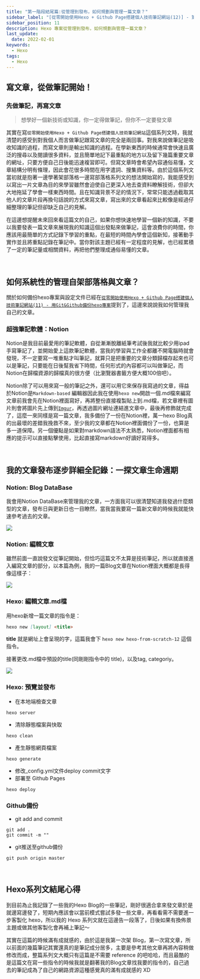 ```yaml
---
title: "第一階段結尾篇:從管理到發布，如何規劃與管理一篇文章？"
sidebar_label: "[從零開始使用Hexo + Github Page搭建個人技術筆記網站(12)] - 第一階段結尾篇:從管理到發布，如何規劃與管理一篇文章？"
sidebar_position: 11
description: Hexo 專案從管理到發布，如何規劃與管理一篇文章？
last_update:
  date: 2022-02-01
keywords:
  - Hexo
tags:
  - Hexo
---
```


## **寫文章，從做筆記開始！**

### **先做筆記，再寫文章**
> 想學好一個新技術或知識，你一定得做筆記，但你不一定要發文章

<!-- more -->

其實在寫`從零開始使用Hexo + Github Page搭建個人技術筆記網站`這個系列文時，我就清楚的感受到對我個人而言做筆記跟寫文章的完全是兩回事。對我來說做筆記是吸收知識的過程，而寫文章則是輸出知識的過程。在學新東西的時候通常會快速且廣泛的搜尋以及閱讀很多資料，並且簡單地記下最重點的地方以及留下幾篇重要文章的網址，只要方便自己日後能迅速複習即可。但寫文章時會希望內容通俗易懂，文章結構分明有條理，因此會花很多時間在用字遣詞、搜集資料等。由於這個系列文當初就是抱著一邊學著架部落格一邊寫部落格系列文的想法開始寫的，我能感受到以寫出一片文章為目的來學習雖然會迫使自己更深入地去查資料瞭解技術，但卻大大地拖延了學會一樣東西時間。且在知識背景不足的情況下，常常只能透過截取其他人的文章片段再換句話說的方式來寫文章，寫出來的文章看起來比較像是經過仔細整理的筆記但卻缺乏自己的見解。

在這邊想提醒未來回來看這篇文的自己，如果你想快速地學習一個新的知識，不要以我要發表一篇文章來展現我的知識這個出發點來做筆記，這會浪費你的時間，你應該用最簡單的方式記錄下學習的重點，在最短的時間內學會這個新知，接著動手實作並且將重點記錄在筆記中。當你對該主題已經有一定程度的見解，也已經累積了一定的筆記量或相關資料，再把他們整理成通俗易懂的文章。


<br/>



## **如何系統性的管理自架部落格與文章？**

關於如何備份hexo專案與設定文件已經在[`從零開始使用Hexo + Github Page搭建個人技術筆記網站(11) - 用Git&Github備份hexo專案`](https://bosh-kuo.github.io/Bosh-Hexo-Blog/hexo-from-scratch-11/)提到了，這邊來說說我如何管理我自己的文章。

### **超強筆記軟體：Notion**

Notion是我目前最愛用的筆記軟體，自從漸漸脫離紙筆考試後我就比較少用ipad手寫筆記了，並開始愛上這款筆記軟體，當我的學習與工作全都離不開電腦時就會發現，不一定要寫一堆重點才叫筆記，就算只是把重要的文章分類歸檔存起來也可以是筆記，只要能在日後幫我省下時間，任何形式的內容都可以叫做筆記，而Notion在歸檔資源的歸檔真的很方便（比瀏覽器書籤方便大概100倍吧）。

Notion除了可以用來寫一般的筆記之外，還可以用它來保存我寫過的文章，得益於Notion是`Markdown-based` 編輯器因此我在使用`hexo new`開啟一個.md檔來編寫文章前我會先在Notion裡面寫好，再將整份直接複製貼上到.md檔，若文章裡有圖片則會將圖片先上傳到[`Imgur`](https://imgur.com/)，再透過圖片網址連結進文章中，最後再修飾就完成了，這麼一來同樣是寫一篇文章，我多備份了一份在Notion裡，萬一hexo Blog真的出最壞的差錯我挽救不來，至少我的文章都在Notion裡面備份了一份，也算是多一道保障。另一個優點是如果對markdown語法不太熟悉，Notion裡面都有相應的提示可以直接點擊使用，比起直接寫markdown好讀好寫得多。

<br/>

## **我的文章發布逐步詳細全記錄：一探文章生命週期**

### **Notion: Blog DataBase**

我會用Notion DataBase來管理我的文章，一方面我可以很清楚知道我發過什麼類型的文章，發布日與更新日也一目瞭然，當我當我要寫一篇新文章的時候我就能快速參考過去的文章。

![](https://res.cloudinary.com/djtoo8orh/image/upload/v1673861910/Hexo%20Blog/2022-02-01-hexo-from-scratch-12/notion1_kjpmex.png)



### **Notion: 編輯文章**

雖然前面一直說發文從筆記開始，但恰巧這篇文不太算是技術筆記，所以就直接進入編寫文章的部分，以本篇為例，我的一篇Blog文章在Notion裡面大概都是長得像這樣子：

![](https://res.cloudinary.com/djtoo8orh/image/upload/v1673861910/Hexo%20Blog/2022-02-01-hexo-from-scratch-12/notion2_gnwfal.png)



### **Hexo: 編輯文章.md檔**

用hexo新增一篇文章的指令是：

```markdown
hexo new [layout] <title>
```

**title** 就是網址上會呈現的字，這篇我會下 `hexo new hexo-from-scratch-12` 這個指令。

接著更改.md檔中預設的title(同剛剛指令中的 title)，以及tag, categoriy。

![](https://res.cloudinary.com/djtoo8orh/image/upload/v1673861910/Hexo%20Blog/2022-02-01-hexo-from-scratch-12/post_tgwrkf.png)

### **Hexo: 預覽並發布**

- 在本地端檢查文章

```shell
hexo server
```

- 清除靜態檔案與快取

```shell
hexo clean
```

- 產生靜態網頁檔案

```shell
hexo generate
```

- 修改_config.yml文件deploy commit文字
- 部署至 Github Pages

```shell
hexo deploy
```

### **Github備份**

- git add and commit

```shell
git add .
git commit -m ""
```

- git推送至github備份

```shell
git push origin master
```

<br/>

## **Hexo系列文結尾心得**

到目前為止我記錄了一些我的Hexo Blog的一些筆記，剛好很適合拿來發文章於是就邊寫邊發了，短期內應該會以當前模式嘗試多發一些文章，再看看需不需要進一步客製化 hexo，所以我的 Hexo 系列文就在這邊告一段落了，日後如果有換佈景主題或做其他客製化會再補上筆記～

其實在這篇的時候滿有成就感的，由於這是我第一次架 Blog，第一次寫文章，所以前面的幾篇筆記其實還真的是筆記成分居多，主要是參考其他文章再將內容稍做修改而成，整篇系列文大概只有這篇是不需要 reference 的吧哈哈，而且最酷的是這篇文在寫一些指令的時候我就是翻著我的Blog文章找我要的指令的，自己過去的筆記成為了自己的網路資源這種感覺真的滿有成就感的 XD